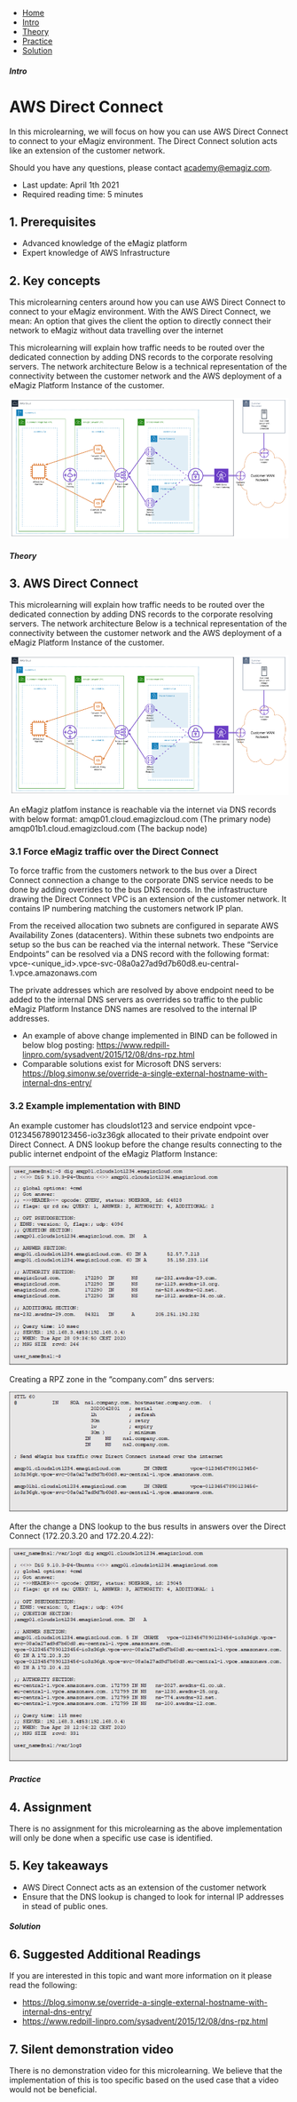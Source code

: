 <div class="ez-academy">
    <div class="ez-academy__body">
        <main class="micro-learning">
        <ul class="doc-nav">
            <li class="doc-nav__item"><a href="../../docs/microlearning/expert-solution-architecture-index" class="doc-nav__link">Home</a></li>
            <li class="doc-nav__item"><a href="#intro" class="doc-nav__link">Intro</a></li>
            <li class="doc-nav__item"><a href="#theory" class="doc-nav__link">Theory</a></li>
            <li class="doc-nav__item"><a href="#practice" class="doc-nav__link">Practice</a></li>
            <li class="doc-nav__item"><a href="#solution" class="doc-nav__link">Solution</a></li>
        </ul>

<div class="doc">

##### Intro

# AWS Direct Connect

In this microlearning, we will focus on how you can use AWS Direct Connect to connect to your eMagiz environment.
The Direct Connect solution acts like an extension of the customer network.

Should you have any questions, please contact academy@emagiz.com.

- Last update: April 1th 2021
- Required reading time: 5 minutes

## 1. Prerequisites
- Advanced knowledge of the eMagiz platform
- Expert knowledge of AWS Infrastructure

## 2. Key concepts
This microlearning centers around how you can use AWS Direct Connect to connect to your eMagiz environment.
With the AWS Direct Connect, we mean: An option that gives the client the option to directly connect their network to eMagiz without data travelling over the internet

This microlearning will explain how traffic needs to be routed over the dedicated connection by adding DNS records to the corporate resolving servers.
The network architecture Below is a technical representation of the connectivity between the customer network and the AWS deployment of a eMagiz Platform Instance of the customer. 

<p align="center"><img src="../../img/microlearning/expert-solution-architecture-aws-direct-connect--connectivity-direct-connect-emagiz.png"></p>

##### Theory

## 3. AWS Direct Connect

This microlearning will explain how traffic needs to be routed over the dedicated connection by adding DNS records to the corporate resolving servers.
The network architecture Below is a technical representation of the connectivity between the customer network and the AWS deployment of a eMagiz Platform Instance of the customer. 

<p align="center"><img src="../../img/microlearning/expert-solution-architecture-aws-direct-connect--connectivity-direct-connect-emagiz.png"></p>

An eMagiz platfom instance is reachable via the internet via DNS records with below format:
amqp01.cloud<number>.emagizcloud.com (The primary node)
amqp01b1.cloud<number>.emagizcloud.com (The backup node)

### 3.1 Force eMagiz traffic over the Direct Connect

To force traffic from the customers network to the bus over a Direct Connect connection a change to the corporate DNS service needs to be done by adding overrides to the bus DNS records.
In the infrastructure drawing the Direct Connect VPC is an extension of the customer network. It contains IP numbering matching the customers network IP plan. 

From the received allocation two subnets are configured in separate AWS Availability Zones (datacenters). Within these subnets two endpoints are setup so the bus can be reached via the internal network. These “Service Endpoints” can be resolved via a DNS record with the following format: vpce-<unique_id>.vpce-svc-08a0a27ad9d7b60d8.eu-central-1.vpce.amazonaws.com

The private addresses which are resolved by above endpoint need to be added to the internal DNS servers as overrides so traffic to the public eMagiz Platform Instance DNS names are resolved to the internal IP addresses.
- An example of above change implemented in BIND can be followed in below blog posting: https://www.redpill-linpro.com/sysadvent/2015/12/08/dns-rpz.html
- Comparable solutions exist for Microsoft DNS servers: https://blog.simonw.se/override-a-single-external-hostname-with-internal-dns-entry/

### 3.2 Example implementation with BIND
An example customer has cloudslot123 and service endpoint vpce-01234567890123456-io3z36gk allocated to their private endpoint over Direct Connect. A DNS lookup before the change results connecting to the public internet endpoint of the eMagiz Platform Instance:

<p align="center"><img  src="../../img/microlearning/expert-solution-architecture-aws-direct-connect--dns-public-internet.png"></p>

Creating a RPZ zone in the “company.com” dns servers:

<p align="center"><img  src="../../img/microlearning/expert-solution-architecture-aws-direct-connect--creating-a-rpz-zone.png"></p>

After the change a DNS lookup to the bus results in answers over the Direct Connect (172.20.3.20 and 172.20.4.22):

<p align="center"><img  src="../../img/howto/../../img/microlearning/expert-solution-architecture-aws-direct-connect--change-dns-lookup.png"></p>

##### Practice

## 4. Assignment

There is no assignment for this microlearning as the above implementation will only be done when a specific use case is identified.

## 5. Key takeaways

- AWS Direct Connect acts as an extension of the customer network
- Ensure that the DNS lookup is changed to look for internal IP addresses in stead of public ones.

##### Solution

## 6. Suggested Additional Readings

If you are interested in this topic and want more information on it please read the following:

- https://blog.simonw.se/override-a-single-external-hostname-with-internal-dns-entry/
- https://www.redpill-linpro.com/sysadvent/2015/12/08/dns-rpz.html

## 7. Silent demonstration video

There is no demonstration video for this microlearning. We believe that the implementation of this is too specific based on the used case that a video would not be beneficial.

</div>
</main>
</div>
</div>